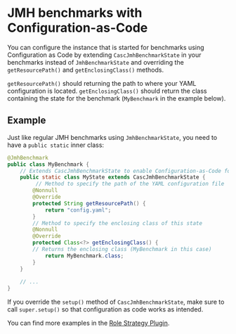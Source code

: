 # JMH benchmarks with Configuration-as-Code

You can configure the instance that is started for benchmarks using Configuration as Code by extending
`CascJmhBenchmarkState` in your benchmarks instead of `JmhBenchmarkState` and overriding the `getResourcePath()` and
`getEnclosingClass()` methods.

`getResourcePath()` should returning the path to where your YAML configuration is located.
`getEnclosingClass()` should return the class containing the state for the benchmark (`MyBenchmark` in the example below).

## Example

Just like regular JMH benchmarks using `JmhBenchmarkState`, you need to have a `public static` inner class:

```java
@JmhBenchmark
public class MyBenchmark {
    // Extends CascJmhBenchmarkState to enable Configuration-as-Code for setup
    public static class MyState extends CascJmhBenchmarkState {
         // Method to specify the path of the YAML configuration file
        @Nonnull
        @Override
        protected String getResourcePath() {
            return "config.yaml";
        }
        // Method to specify the enclosing class of this state
        @Nonnull
        @Override
        protected Class<?> getEnclosingClass() {
        // Returns the enclosing class (MyBenchmark in this case)
            return MyBenchmark.class;
        }
    }
    
    // ...
}
```

If you override the `setup()` method of `CascJmhBenchmarkState`, make sure to call `super.setup()` so 
that configuration as code works as intended.

You can find more examples in the [Role Strategy Plugin](https://github.com/jenkinsci/role-strategy-plugin/tree/master/src/test/java/jmh).
